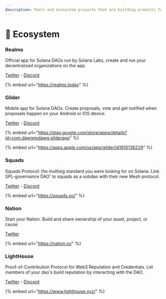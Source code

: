 ```yaml
---
description: Tools and ecosystem projects that are building products for DAOs
---
```


# 🏫 Ecosystem

### Realms

Official app for Solana DAOs run by Solana Labs, create and run your decentralized organizations on the app.&#x20;

[Twitter](https://twitter.com/Realms\_DAOs) - [Discord](https://discord.gg/6UZHcNJFr8)

{% embed url="https://realms.today" %}

### Gilder

Mobile app for Solana DAOs. Create proposals, vote and get notified when proposals happen on your Android or IOS device.&#x20;

[Twitter](https://twitter.com/gilderxyz) - [Discord](https://discord.gg/u7zuwaAb7Z)

{% embed url="https://play.google.com/store/apps/details?id=com.dawggydawg.gilderapp" %}

{% embed url="https://apps.apple.com/us/app/gilder/id1610136229" %}

### Squads

Squads Protocol: the multisig standard you were looking for on Solana. Link SPL-governance DAO' to squads as a subdao with their new Mesh protocol.&#x20;

[Twitter](https://mobile.twitter.com/squadsprotocol) - [Discord](http://discord.gg/tYpY9UfRFx)

{% embed url="https://squads.so/" %}

### Nation

Start your Nation. Build and share ownership of your asset, project, or cause.

[Twitter](https://twitter.com/buildwithnation)

{% embed url="https://nation.io/" %}

### LightHouse

Proof-of-Contribution Protocol for Web3 Reputation and Credentials. Let members of your dao's build reputation by interacting with the DAO.&#x20;

[Twitter](https://twitter.com/lighthouse\_dao) - [Discord](http://discord.gg/Nd8YQrgaMw)

{% embed url="https://www.lighthouse.xyz/" %}
